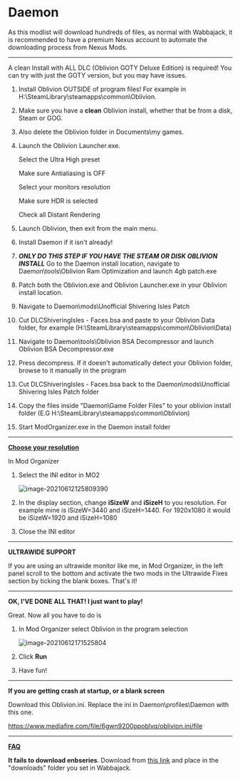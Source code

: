 # Daemon


As this modlist will download hundreds of files, as normal with Wabbajack, it is recommended to have a premium Nexus account to automate the downloading process from Nexus Mods.



_____________________________________________________________________________________________________________________________________________________________________________________________________________________________________________________________________________________________________________________________________________________________



A clean Install with ALL DLC (Oblivion GOTY Deluxe Edition) is required! You can try with just the GOTY version, but you may have issues.

 1. Install Oblivion OUTSIDE of program files! For example in H:\SteamLibrary\steamapps\common\Oblivion.

 2. Make sure you have a **clean** Oblivion install, whether that be from a disk, Steam or GOG.

 3. Also delete the Oblivion folder in Documents\my games.

 4. Launch the Oblivion Launcher.exe. 

    Select the Ultra High preset

    Make sure Antialiasing is OFF

    Select your monitors resolution

    Make sure HDR is selected

    Check all Distant Rendering

5. Launch Oblivion, then exit from the main menu.

6. Install Daemon if it isn't already!

7. ***ONLY DO THIS STEP IF YOU HAVE THE STEAM OR DISK OBLIVION INSTALL*** Go to the Daemon install location, navigate to Daemon\tools\Oblivion Ram Optimization and launch 4gb patch.exe

8. Patch both the Oblivion.exe and Oblivion Launcher.exe in your Oblivion install location.

9. Navigate to Daemon\mods\Unofficial Shivering Isles Patch

10. Cut DLCShiveringIsles - Faces.bsa and paste to your Oblivion Data folder, for example (H:\SteamLibrary\steamapps\common\Oblivion\Data)

11. Navigate to Daemon\tools\Oblivion BSA Decompressor and launch Oblivion BSA Decompressor.exe

12. Press decompress. If it doesn't automatically detect your Oblivion folder, browse to it manually in the program

13. Cut DLCShiveringIsles - Faces.bsa back to the Daemon\mods\Unofficial Shivering Isles Patch folder

14. Copy the files inside "Daemon\Game Folder Files" to your oblivion install folder (E.G H:\SteamLibrary\steamapps\common\Oblivion)

15. Start ModOrganizer.exe in the Daemon install folder



_____________________________________________________________________________________________________________________________________________________________________________________________________________________________________________________________________________________________________________________________________________________________



**<u>Choose your resolution</u>**

In Mod Organizer

1. Select the INI editor in MO2

   ![image-20210612125809390](C:\Users\AUWOO\AppData\Roaming\Typora\typora-user-images\image-20210612125809390.png)

2. In the display section, change **iSizeW** and **iSizeH** to you resolution. For example mine is iSizeW=3440 and iSizeH=1440. For 1920x1080 it would be iSizeW=1920 and iSizeH=1080

3. Close the INI editor



_____________________________________________________________________________________________________________________________________________________________________________________________________________________________________________________________________________________________________________________________________________________________



**ULTRAWIDE SUPPORT**

If you are using an ultrawide monitor like me, in Mod Organizer, in the left panel scroll to the bottom and activate the two mods in the Ultrawide Fixes section by ticking the blank boxes. That's it!



_____________________________________________________________________________________________________________________________________________________________________________________________________________________________________________________________________________________________________________________________________________________________



**OK, I'VE DONE ALL THAT! I just want to play!**

Great. Now all you have to do is

1. In Mod Organizer select Oblivion in the program selection

   ![image-20210612171525804](C:\Users\AUWOO\AppData\Roaming\Typora\typora-user-images\image-20210612171525804.png)

2. Click **Run**

3. Have fun!





_____________________________________________________________________________________________________________________________________________________________________________________________________________________________________________________________________________________________________________________________________________________________



**If you are getting crash at startup, or a blank screen**

Download this Oblivion.ini. Replace the ini in Daemon\profiles\Daemon with this one.

https://www.mediafire.com/file/6gwn9200ppoblvq/oblivion.ini/file



_____________________________________________________________________________________________________________________________________________________________________________________________________________________________________________________________________________________________________________________________________________________________

**<u>FAQ</u>**

**It fails to download enbseries**. Download from [this link](http://enbdev.com/mod_tesoblivion_v0181.htm) and place in the "downloads" folder you set in Wabbajack.

